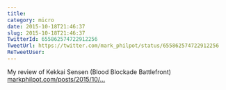 ```yaml
---
title: 
category: micro
date: 2015-10-18T21:46:37
slug: 2015-10-18T21:46:37
TwitterId: 655862574722912256
TweetUrl: https://twitter.com/mark_philpot/status/655862574722912256
ReTweetUser: 
---
```


My review of Kekkai Sensen (Blood Blockade Battlefront) [markphilpot.com/posts/2015/10/…](http://markphilpot.com/posts/2015/10/18/review_kekkai_sensen/)